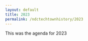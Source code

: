 ```yaml
---
layout: default
title: 2023
permalink: /ndctechtownhistory/2023
---
```


This was the agenda for 2023
